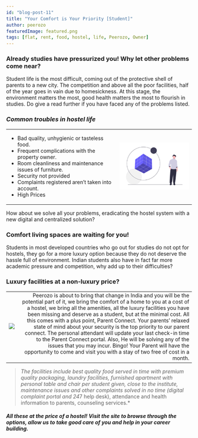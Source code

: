 ```yaml
---
id: "blog-post-11"
title: "Your Comfort is Your Priority [Student]"
author: peerozo
featuredImage: featured.png
tags: [flat, rent, food, hostel, life, Peerozo, Owner]
---
```



### Already studies have pressurized you! Why let other problems come near?
Student life is the most difficult, coming out of the protective shell of parents to a new city. The competition and above all the poor facilities, half of the year goes in vain due to homesickness. At this stage, the environment matters the most, good health matters the most to flourish in studies. Do give a read further if you have faced any of the problems listed.

### *Common troubles in hostel life*
| | |
|:-----|------:|
|<ul><li>Bad quality, unhygienic or tasteless food.</li><li>Frequent complications with the property owner.</li><li>Room cleanliness and maintenance issues of furniture.</li><li>Security not provided</li><li>Complaints registered aren’t taken into account.</li><li>High Prices</li></ul>|<img src = "https://github.com/peerozo/assets/blob/master/Blogs/Images/Image%20-%2003.png?raw=true" width = "300"/>|

How about we solve all your problems, eradicating the hostel system with a new digital and centralized solution? 

### Comfort living spaces are waiting for you!
Students in most developed countries who go out for studies do not opt for hostels, they go for a more luxury option because they do not deserve the hassle full of environment. Indian students also have in fact far more academic pressure and competition, why add up to their difficulties?

### Luxury facilities at a non-luxury price?
| | |
|:-----|------: |
|<img src = "https://images.pexels.com/photos/3807755/pexels-photo-3807755.jpeg?cs=srgb&dl=woman-in-yellow-shirt-writing-on-white-paper-3807755.jpg&fm=jpg" width = "400"/>| Peerozo is about to bring that change in India and you will be the potential part of it, we bring the comfort of a home to you at a cost of a hostel, we bring all the amenities, all the luxury facilities you have been missing and deserve as a student, but at the minimal cost. All this comes with a plus point, Parent Connect. Your parents’ relaxed state of mind about your security is the top priority to our parent connect. The personal attendant will update your last check-in time to the Parent Connect portal. Also, He will be solving any of the issues that you may incur. Bingo! Your Parent will have the opportunity to come and visit you with a stay of two free of cost in a month.|


> *The facilities include best quality food served in time with premium quality packaging, laundry facilities, furnished apartment with personal table and chair per student given, close to the institute, maintenance issues and other complaints solved in no time (digital complaint portal and 24*7 help desk), attendance and health information to parents, counseling services.*



##### *All these at the price of a hostel! Visit the site to browse through the options, allow us to take good care of you and help in your career building.*



